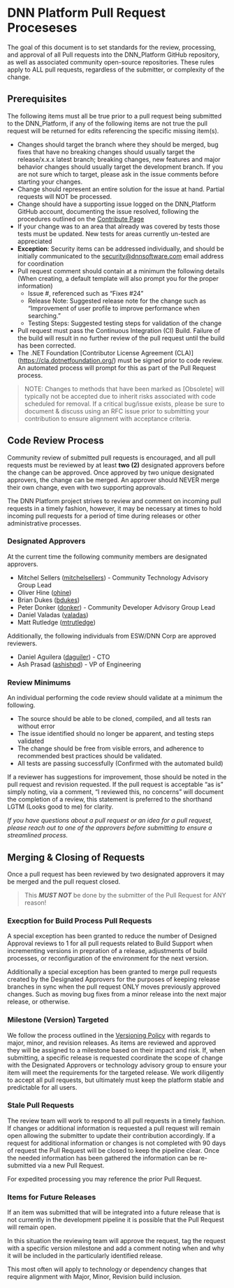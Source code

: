 # DNN Platform Pull Request Proceseses

The goal of this document is to set standards for the review, processing, and approval of all Pull requests into the DNN_Platform GitHub repository, as well as associated community open-source repositories.  These rules apply to ALL pull requests, regardless of the submitter, or complexity of the change.

## Prerequisites
The following items must all be true prior to a pull request being submitted to the DNN_Platform, if any of the following items are not true the pull request will be returned for edits referencing the specific missing item(s).

* Changes should target the branch where they should be merged, bug fixes that have no breaking changes should usually target the release/x.x.x latest branch; breaking changes, new features and major behavior changes should usually target the development branch. If you are not sure which to target, please ask in the issue comments before starting your changes.
* Change should represent an entire solution for the issue at hand.  Partial requests will NOT be processed.
* Change should have a supporting issue logged on the DNN_Platform GitHub account, documenting the issue resolved, following the procedures outlined on the [Contribute Page](CONTRIBUTING.md)
* If your change was to an area that already was covered by tests those tests must be updated.  New tests for areas currently un-tested are appreciated
* **Exception**: Security items can be addressed individually, and should be initially communicated to the security@dnnsoftware.com email address for coordination
* Pull request comment should contain at a minimum the following details (When creating, a default template will also prompt you for the proper information)
  * Issue #, referenced such as “Fixes #24”
  * Release Note: Suggested release note for the change such as “Improvement of user profile to improve performance when searching.”
  * Testing Steps: Suggested testing steps for validation of the change
* Pull request must pass the Continuous Integration (CI) Build.  Failure of the build will result in no further review of the pull request until the build has been corrected.
* The .NET Foundation [Contributor License Agreement (CLA)] (https://cla.dotnetfoundation.org/) must be signed prior to code review.  An automated process will prompt for this as part of the Pull Request process.

> NOTE: Changes to methods that have been marked as [Obsolete] will typically not be accepted due to inherit risks associated with code scheduled for removal.  If a critical bug/issue exists, please be sure to document & discuss using an RFC issue prior to submitting your contribution to ensure alignment with acceptance criteria.

## Code Review Process
Community review of submitted pull requests is encouraged, and all pull requests must be reviewed by at least **two (2)** designated approvers before the change can be approved.  Once approved by two unique designated approvers, the change can be merged. An approver should NEVER merge their own change, even with two supporting approvals.  

The DNN Platform project strives to review and comment on incoming pull requests in a timely fashion, however, it may be necessary at times to hold incoming pull requests for a period of time during releases or other administrative processes.  

### Designated Approvers
At the current time the following community members are designated approvers.

* Mitchel Sellers ([mitchelsellers](https://github.com/mitchelsellers)) - Community Technology Advisory Group Lead
* Oliver Hine ([ohine](https://github.com/ohine))
* Brian Dukes ([bdukes](https://github.com/bdukes))
* Peter Donker ([donker](https://github.com/donker)) - Community Developer Advisory Group Lead
* Daniel Valadas ([valadas](https://github.com/valadas))
* Matt Rutledge ([mtrutledge](https://github.com/mtrutledge))

Additionally, the following individuals from ESW/DNN Corp are approved reviewers.

* Daniel Aguilera ([daguiler](https://github.com/daguiler)) - CTO
* Ash Prasad ([ashishpd](https://github.com/ashishpd)) - VP of Engineering

### Review Minimums
An individual performing the code review should validate at a minimum the following.

* The source should be able to be cloned, compiled, and all tests ran without error
* The issue identified should no longer be apparent, and testing steps validated
* The change should be free from visible errors, and adherence to recommended best practices should be validated.
* All tests are passing successfully (Confirmed with the automated build)

If a reviewer has suggestions for improvement, those should be noted in the pull request and revision requested.  If the pull request is acceptable “as is” simply noting, via a comment, “I reviewed this, no concerns” will document the completion of a review, this statement is preferred to the shorthand LGTM (Looks good to me) for clarity.

*If you have questions about a pull request or an idea for a pull request, please reach out to one of the approvers before submitting to ensure a streamlined process.*

## Merging & Closing of Requests
Once a pull request has been reviewed by two designated approvers it may be merged and the pull request closed.

> This **_MUST NOT_** be done by the submitter of the Pull Request for ANY reason!  

### Execption for Build Process Pull Requests
A special exception has been granted to reduce the number of Designed Approval reviews to 1 for all pull requests related to Build Support when incrementing versions in prepration of a release, adjustments of build processes, or reconfiguration of the environment for the next version. 

Additionally a special exception has been granted to merge pull requests created by the Designated Approvers for the purposes of keeping release branches in sync when the pull request ONLY moves previously approved changes.  Such as moving bug fixes from a minor release into the next major release, or otherwise.

### Milestone (Version) Targeted
We follow the process outlined in the [Versioning Policy](VERSIONING_POLICY.md) with regards to major, minor, and revision releases.  As items are reviewed and approved they will be assigned to a milestone based on their impact and risk.  If, when submitting, a specific release is requested coordinate the scope of change with the Designated Approvers or technology advisory group to ensure your item will meet the requirements for the targeted release.  We work diligently to accept all pull requests, but ultimately must keep the platform stable and predictable for all users.

### Stale Pull Requests

The review team will work to respond to all pull requests in a timely fashion.  If changes or additional information is requested a pull request will remain open allowing the submitter to update their contribution accordingly.  If a request for additional information or changes is not completed with 90 days of request the Pull Request will be closed to keep the pipeline clear.  Once the needed information has been gathered the information can be re-submitted via a new Pull Request.  

For expedited processing you may reference the prior Pull Request.

### Items for Future Releases
If an item was submitted that will be integrated into a future release that is not currently in the development pipeline it is possible that the Pull Request will remain open. 

In this situation the reviewing team will approve the request, tag the request with a specific version milestone and add a comment noting when and why it will be included in the particularly identified release.

This most often will apply to technology or dependency changes that require alignment with Major, Minor, Revision build inclusion.